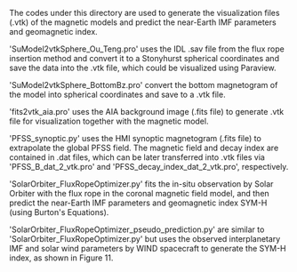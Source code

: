 The codes under this directory are used to generate the visualization files (.vtk) of the magnetic models and predict the near-Earth IMF parameters and geomagnetic index.

'SuModel2vtkSphere_Ou_Teng.pro' uses the IDL .sav file from the flux rope insertion method and convert it to a Stonyhurst spherical coordinates and save the data into the .vtk file, which could be visualized using Paraview.

'SuModel2vtkSphere_BottomBz.pro' convert the bottom magnetogram of the model into spherical coordinates and save to a .vtk file.

'fits2vtk_aia.pro' uses the AIA background image (.fits file) to generate .vtk file for visualization together with the magnetic model.

'PFSS_synoptic.py' uses the HMI synoptic magnetogram (.fits file) to extrapolate the global PFSS field. The magnetic field and decay index are contained in .dat files, which can be later transferred into .vtk files via 'PFSS_B_dat_2_vtk.pro' and 'PFSS_decay_index_dat_2_vtk.pro', respectively.

'SolarOrbiter_FluxRopeOptimizer.py' fits the in-situ observation by Solar Orbiter with the flux rope in the coronal magnetic field model, and then predict the near-Earth IMF parameters and geomagnetic index SYM-H (using Burton's Equations).

'SolarOrbiter_FluxRopeOptimizer_pseudo_prediction.py' are similar to 'SolarOrbiter_FluxRopeOptimizer.py' but uses the observed interplanetary IMF and solar wind parameters by WIND spacecraft to generate the SYM-H index, as shown in Figure 11.
